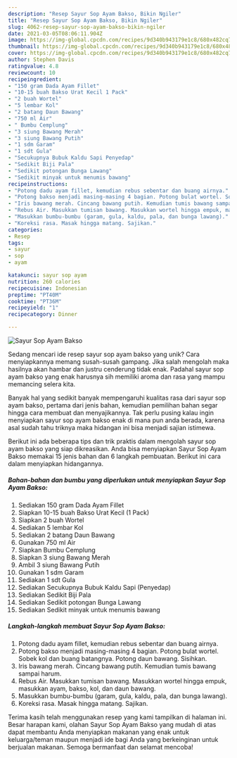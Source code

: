 ```yaml
---
description: "Resep Sayur Sop Ayam Bakso, Bikin Ngiler"
title: "Resep Sayur Sop Ayam Bakso, Bikin Ngiler"
slug: 4062-resep-sayur-sop-ayam-bakso-bikin-ngiler
date: 2021-03-05T08:06:11.904Z
image: https://img-global.cpcdn.com/recipes/9d340b943179e1c8/680x482cq70/sayur-sop-ayam-bakso-foto-resep-utama.jpg
thumbnail: https://img-global.cpcdn.com/recipes/9d340b943179e1c8/680x482cq70/sayur-sop-ayam-bakso-foto-resep-utama.jpg
cover: https://img-global.cpcdn.com/recipes/9d340b943179e1c8/680x482cq70/sayur-sop-ayam-bakso-foto-resep-utama.jpg
author: Stephen Davis
ratingvalue: 4.8
reviewcount: 10
recipeingredient:
- "150 gram Dada Ayam Fillet"
- "10-15 buah Bakso Urat Kecil 1 Pack"
- "2 buah Wortel"
- "5 lembar Kol"
- "2 batang Daun Bawang"
- "750 ml Air"
- " Bumbu Cemplung"
- "3 siung Bawang Merah"
- "3 siung Bawang Putih"
- "1 sdm Garam"
- "1 sdt Gula"
- "Secukupnya Bubuk Kaldu Sapi Penyedap"
- "Sedikit Biji Pala"
- "Sedikit potongan Bunga Lawang"
- "Sedikit minyak untuk menumis bawang"
recipeinstructions:
- "Potong dadu ayam fillet, kemudian rebus sebentar dan buang airnya."
- "Potong bakso menjadi masing-masing 4 bagian. Potong bulat wortel. Sobek kol dan buang batangnya. Potong daun bawang. Sisihkan."
- "Iris bawang merah. Cincang bawang putih. Kemudian tumis bawang sampai harum."
- "Rebus Air. Masukkan tumisan bawang. Masukkan wortel hingga empuk, masukkan ayam, bakso, kol, dan daun bawang."
- "Masukkan bumbu-bumbu (garam, gula, kaldu, pala, dan bunga lawang)."
- "Koreksi rasa. Masak hingga matang. Sajikan."
categories:
- Resep
tags:
- sayur
- sop
- ayam

katakunci: sayur sop ayam 
nutrition: 260 calories
recipecuisine: Indonesian
preptime: "PT40M"
cooktime: "PT36M"
recipeyield: "1"
recipecategory: Dinner

---
```



![Sayur Sop Ayam Bakso](https://img-global.cpcdn.com/recipes/9d340b943179e1c8/680x482cq70/sayur-sop-ayam-bakso-foto-resep-utama.jpg)

Sedang mencari ide resep sayur sop ayam bakso yang unik? Cara menyiapkannya memang susah-susah gampang. Jika salah mengolah maka hasilnya akan hambar dan justru cenderung tidak enak. Padahal sayur sop ayam bakso yang enak harusnya sih memiliki aroma dan rasa yang mampu memancing selera kita.



Banyak hal yang sedikit banyak mempengaruhi kualitas rasa dari sayur sop ayam bakso, pertama dari jenis bahan, kemudian pemilihan bahan segar hingga cara membuat dan menyajikannya. Tak perlu pusing kalau ingin menyiapkan sayur sop ayam bakso enak di mana pun anda berada, karena asal sudah tahu triknya maka hidangan ini bisa menjadi sajian istimewa.


Berikut ini ada beberapa tips dan trik praktis dalam mengolah sayur sop ayam bakso yang siap dikreasikan. Anda bisa menyiapkan Sayur Sop Ayam Bakso memakai 15 jenis bahan dan 6 langkah pembuatan. Berikut ini cara dalam menyiapkan hidangannya.

<!--inarticleads1-->

##### Bahan-bahan dan bumbu yang diperlukan untuk menyiapkan Sayur Sop Ayam Bakso:

1. Sediakan 150 gram Dada Ayam Fillet
1. Siapkan 10-15 buah Bakso Urat Kecil (1 Pack)
1. Siapkan 2 buah Wortel
1. Sediakan 5 lembar Kol
1. Sediakan 2 batang Daun Bawang
1. Gunakan 750 ml Air
1. Siapkan  Bumbu Cemplung
1. Siapkan 3 siung Bawang Merah
1. Ambil 3 siung Bawang Putih
1. Gunakan 1 sdm Garam
1. Sediakan 1 sdt Gula
1. Sediakan Secukupnya Bubuk Kaldu Sapi (Penyedap)
1. Sediakan Sedikit Biji Pala
1. Sediakan Sedikit potongan Bunga Lawang
1. Sediakan Sedikit minyak untuk menumis bawang




<!--inarticleads2-->

##### Langkah-langkah membuat Sayur Sop Ayam Bakso:

1. Potong dadu ayam fillet, kemudian rebus sebentar dan buang airnya.
1. Potong bakso menjadi masing-masing 4 bagian. Potong bulat wortel. Sobek kol dan buang batangnya. Potong daun bawang. Sisihkan.
1. Iris bawang merah. Cincang bawang putih. Kemudian tumis bawang sampai harum.
1. Rebus Air. Masukkan tumisan bawang. Masukkan wortel hingga empuk, masukkan ayam, bakso, kol, dan daun bawang.
1. Masukkan bumbu-bumbu (garam, gula, kaldu, pala, dan bunga lawang).
1. Koreksi rasa. Masak hingga matang. Sajikan.




Terima kasih telah menggunakan resep yang kami tampilkan di halaman ini. Besar harapan kami, olahan Sayur Sop Ayam Bakso yang mudah di atas dapat membantu Anda menyiapkan makanan yang enak untuk keluarga/teman maupun menjadi ide bagi Anda yang berkeinginan untuk berjualan makanan. Semoga bermanfaat dan selamat mencoba!
